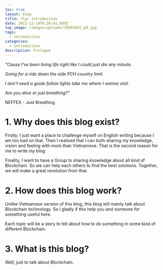 ```yaml
---
toc: true
layout: blog
title: Ylgr introduction
date: 2021-12-14T0:26:41.089Z
top_image: /images/uploads/78491682_p0.jpg
tags:
  - introduction
categories:
  - introduction
description: Prologue
---
```

*"Cause I've been living life right like I could just die any minute.*

*Going for a ride down the side PCH country limit.*

*I don't need a guide follow lights take me where I wanna visit.*

*Are you alive or just breathing?"*

NEFFEX - Just Breathing
<!-- more -->
# 1. Why does this blog exist?

Firstly, I just want a place to challenge myself on English writing because I am too bad on that. Then I realised that I can both sharing my knowledge, vision and feeling with more than Vietnamese. That is the second reason for me to write my blog.

Finality, I want to have a Group to sharing knowledge about all kind of Blockchain. So we can help each others to find the best solutions. Together, we will make a great revolution from that.

# 2. How does this blog work?

Unlike Vietnamese version of this blog, this blog will mainly talk about Blockchain technology. So I gladly if this help you and someone for something useful here.

Each topic will be a story to tell about how to do something in some kind of different Blockchain.

# 3. What is this blog?

Well, just to talk about Blockchain.
